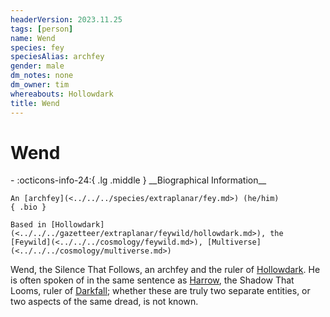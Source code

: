 ```yaml
---
headerVersion: 2023.11.25
tags: [person]
name: Wend
species: fey
speciesAlias: archfey
gender: male
dm_notes: none
dm_owner: tim
whereabouts: Hollowdark
title: Wend
---
```

# Wend
<div class="grid cards ext-narrow-margin ext-one-column" markdown>
- :octicons-info-24:{ .lg .middle } __Biographical Information__

    An [archfey](<../../../species/extraplanar/fey.md>) (he/him)  
    { .bio }

    Based in [Hollowdark](<../../../gazetteer/extraplanar/feywild/hollowdark.md>), the [Feywild](<../../../cosmology/feywild.md>), [Multiverse](<../../../cosmology/multiverse.md>)
</div>


Wend, the Silence That Follows, an archfey and the ruler of [Hollowdark](<../../../gazetteer/extraplanar/feywild/hollowdark.md>). He is often spoken of in the same sentence as [Harrow](<./harrow.md>), the Shadow That Looms, ruler of [Darkfall](<../../../gazetteer/extraplanar/feywild/darkfall.md>); whether these are truly two separate entities, or two aspects of the same dread, is not known. 

